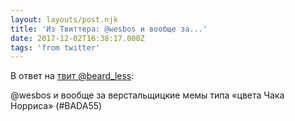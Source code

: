 ```yaml
---
layout: layouts/post.njk
title: 'Из Твиттера: @wesbos и вообще за...'
date: 2017-12-02T16:38:17.000Z
tags: 'from twitter'
---
```

В ответ на [твит @beard_less](https://twitter.com/_/status/936995673341177857):

@wesbos и вообще за верстальщицкие мемы типа  «цвета Чака Норриса» (#BADA55)
